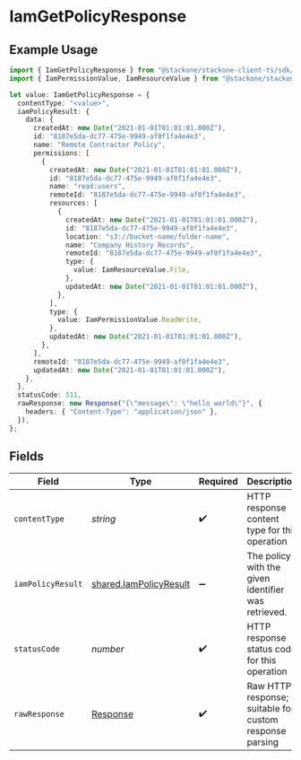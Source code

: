 # IamGetPolicyResponse

## Example Usage

```typescript
import { IamGetPolicyResponse } from "@stackone/stackone-client-ts/sdk/models/operations";
import { IamPermissionValue, IamResourceValue } from "@stackone/stackone-client-ts/sdk/models/shared";

let value: IamGetPolicyResponse = {
  contentType: "<value>",
  iamPolicyResult: {
    data: {
      createdAt: new Date("2021-01-01T01:01:01.000Z"),
      id: "8187e5da-dc77-475e-9949-af0f1fa4e4e3",
      name: "Remote Contractor Policy",
      permissions: [
        {
          createdAt: new Date("2021-01-01T01:01:01.000Z"),
          id: "8187e5da-dc77-475e-9949-af0f1fa4e4e3",
          name: "read:users",
          remoteId: "8187e5da-dc77-475e-9949-af0f1fa4e4e3",
          resources: [
            {
              createdAt: new Date("2021-01-01T01:01:01.000Z"),
              id: "8187e5da-dc77-475e-9949-af0f1fa4e4e3",
              location: "s3://bucket-name/folder-name",
              name: "Company History Records",
              remoteId: "8187e5da-dc77-475e-9949-af0f1fa4e4e3",
              type: {
                value: IamResourceValue.File,
              },
              updatedAt: new Date("2021-01-01T01:01:01.000Z"),
            },
          ],
          type: {
            value: IamPermissionValue.ReadWrite,
          },
          updatedAt: new Date("2021-01-01T01:01:01.000Z"),
        },
      ],
      remoteId: "8187e5da-dc77-475e-9949-af0f1fa4e4e3",
      updatedAt: new Date("2021-01-01T01:01:01.000Z"),
    },
  },
  statusCode: 511,
  rawResponse: new Response("{\"message\": \"hello world\"}", {
    headers: { "Content-Type": "application/json" },
  }),
};
```

## Fields

| Field                                                                   | Type                                                                    | Required                                                                | Description                                                             |
| ----------------------------------------------------------------------- | ----------------------------------------------------------------------- | ----------------------------------------------------------------------- | ----------------------------------------------------------------------- |
| `contentType`                                                           | *string*                                                                | :heavy_check_mark:                                                      | HTTP response content type for this operation                           |
| `iamPolicyResult`                                                       | [shared.IamPolicyResult](../../../sdk/models/shared/iampolicyresult.md) | :heavy_minus_sign:                                                      | The policy with the given identifier was retrieved.                     |
| `statusCode`                                                            | *number*                                                                | :heavy_check_mark:                                                      | HTTP response status code for this operation                            |
| `rawResponse`                                                           | [Response](https://developer.mozilla.org/en-US/docs/Web/API/Response)   | :heavy_check_mark:                                                      | Raw HTTP response; suitable for custom response parsing                 |